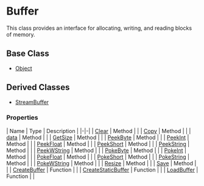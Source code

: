 # Buffer #
This class provides an interface for allocating, writing, and reading blocks of memory.

## Base Class ##
- [Object](CPP_Object.md)

## Derived Classes ##
- [StreamBuffer](CPP_StreamBuffer.md)

### Properties ###
| Name | Type | Description |
|-|-|
| [Clear](CPP_Buffer_Clear.md) | Method |  |
| [Copy](CPP_Buffer_Copy.md) | Method |  |
| [data](CPP_Buffer_data.md) | Method |  |
| [GetSize](CPP_Buffer_GetSize.md) | Method |  |
| [PeekByte](CPP_Buffer_PeekByte) | Method |  |
| [PeekInt](CPP_Buffer_PeekInt) | Method |  |
| [PeekFloat](CPP_Buffer_PeekFloat) | Method |  |
| [PeekShort](CPP_Buffer_PeekShort) | Method |  |
| [PeekString](CPP_Buffer_PeekString) | Method |  |
| [PeekWString](CPP_Buffer_PeekWString) | Method |  |
| [PokeByte](CPP_Buffer_PokeByte) | Method |  |
| [PokeInt](CPP_Buffer_PokeInt) | Method |  |
| [PokeFloat](CPP_Buffer_PokeFloat) | Method |  |
| [PokeShort](CPP_Buffer_PokeShort) | Method |  |
| [PokeString](CPP_Buffer_PokeString) | Method |  |
| [PokeWString](CPP_Buffer_PokeWString) | Method |  |
| [Resize](CPP_Buffer_Resize.md) | Method |  |
| [Save](CPP_Buffer_Save.md) | Method |  |
| [CreateBuffer](CPP_CreateBuffer.md) | Function |  |
| [CreateStaticBuffer](CPP_CreateStaticBuffer.md) | Function |  |
| [LoadBuffer](CPP_LoadBuffer.md) | Function |  |
